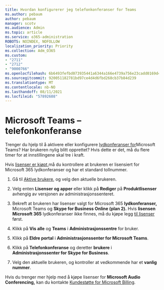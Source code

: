 ```yaml
---
title: Hvordan konfigurerer jeg telefonkonferanser for Teams
ms.author: pebaum
author: pebaum
manager: scotv
ms.audience: Admin
ms.topic: article
ms.service: o365-administration
ROBOTS: NOINDEX, NOFOLLOW
localization_priority: Priority
ms.collection: Adm_O365
ms.custom:
- "2711"
- "2712"
- "9000766"
ms.openlocfilehash: 6b6493fefbd073935441a6344a166e4739a756e23cadd0169d41ebdbd927ae85
ms.sourcegitcommit: 920051182781bd97ce4d4d6fbd268cb37b84d239
ms.translationtype: MT
ms.contentlocale: nb-NO
ms.lasthandoff: 08/11/2021
ms.locfileid: "57892608"
---
```

# <a name="microsoft-teams--audio-conferencing"></a>Microsoft Teams – telefonkonferanse

Trenger du hjelp til å aktivere eller konfigurere [lydkonferanser for](https://docs.microsoft.com/microsoftteams/set-up-audio-conferencing-in-teams)Microsoft Teams?  Har brukeren nylig blitt opprettet? Hvis dette er det, må du flere timer for at innstillingene skal tre i kraft.

Hvis [lisenser er kjøpt,](https://docs.microsoft.com/microsoftteams/set-up-audio-conferencing-in-teams#step-2-get-and-assign-licenses)må du kontrollere at brukeren er lisensiert for Microsoft 365 lydkonferanser og har et standard tollnummer.

1. Gå til [Aktive brukere](https://admin.microsoft.com/Adminportal/Home?source=applauncher#/users), og velg den aktuelle brukeren.

2. Velg enten **Lisenser og apper** eller klikk på **Rediger** på **Produktlisenser** avhengig av versjonen av administrasjonssenteret.

3. Bekreft at brukeren har lisenser valgt for Microsoft 365 **lydkonferanser,** Microsoft Teams og **Skype for Business Online (plan 2).** Hvis **lisensen Microsoft 365** lydkonferanser ikke finnes, må du kjøpe legg [til lisenser](https://docs.microsoft.com/microsoftteams/teams-add-on-licensing/microsoft-teams-add-on-licensing?tabs=small-business) først.

4. Klikk på **Vis alle** og **Teams** i **Administrasjonssentre** for bruker.

5. Klikk på **Eldre portal** i **Administrasjonssenter for Microsoft Teams**.

6. Klikk på **Telefonkonferanse** og deretter **brukere** i **Administrasjonssenter for Skype for Business**.

7. Velg den aktuelle brukeren, og kontroller at vedkommende har et **vanlig nummer**.

Hvis du trenger mer hjelp med å kjøpe lisenser for **Microsoft Audio Conferencing,** kan du kontakte [Kundestøtte for Microsoft Billing](https://go.microsoft.com/fwlink/p/?linkid=518322).
